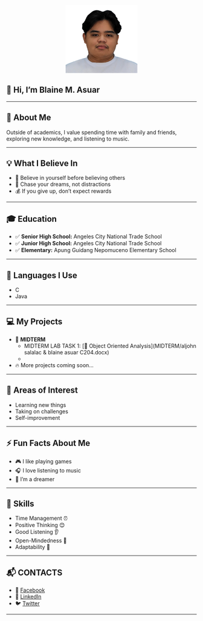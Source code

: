 <p align="center">
  <img src="Images./ASUAR BLAINE M.jpg" width="190" height="180" />
</p>




## 👋 Hi, I’m Blaine M. Asuar  

---

## 🌟 About Me  
Outside of academics, I value spending time with family and friends, exploring new knowledge, and listening to music.  

---

## 💡 What I Believe In  
- 🌱 Believe in yourself before believing others  
- 🚀 Chase your dreams, not distractions  
- 💰 If you give up, don’t expect rewards  

---

## 🎓 Education  
- ✅ **Senior High School:** Angeles City National Trade School  
- ✅ **Junior High School:** Angeles City National Trade School  
- ✅ **Elementary:** Apung Guidang Nepomuceno Elementary School  

---

## 📜 Languages I Use  
- C  
- Java  

---

## 💻 My Projects  
- 🧪 **MIDTERM**  
  - MIDTERM LAB TASK 1: [📂 Object Oriented Analysis](MIDTERM/aljohn salalac & blaine asuar C204.docx)
  -  
- 🔥 More projects coming soon...  

---

## 🎯 Areas of Interest  
- Learning new things  
- Taking on challenges  
- Self-improvement  

---

## ⚡ Fun Facts About Me  
- 🎮 I like playing games  
- 🎧 I love listening to music  
- 🌙 I’m a dreamer  

---

## 📌 Skills  
- Time Management ⏰  
- Positive Thinking 😊  
- Good Listening 👂  
- Open-Mindedness 🧠  
- Adaptability 🔄  

---
## 📬 CONTACTS  
- 📘 [Facebook](https://facebook.com/yourprofile)  
- 💼 [LinkedIn](https://linkedin.com/in/yourprofile)  
- 🐦 [Twitter](https://twitter.com/yourprofile)  

---
